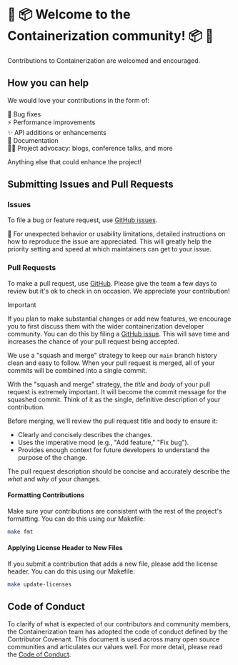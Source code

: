 # 🌈 📦️ Welcome to the Containerization community! 📦️ 🌈

Contributions to Containerization are welcomed and encouraged.

## How you can help

We would love your contributions in the form of:

🐛 Bug fixes\
⚡️ Performance improvements\
✨ API additions or enhancements\
📝 Documentation\
🧑‍💻 Project advocacy: blogs, conference talks, and more

Anything else that could enhance the project!

## Submitting Issues and Pull Requests

### Issues

To file a bug or feature request, use [GitHub issues](https://github.com/apple/containerization/issues/new).

🚧 For unexpected behavior or usability limitations, detailed instructions on how to reproduce the issue are appreciated. This will greatly help the priority setting and speed at which maintainers can get to your issue.

### Pull Requests

To make a pull request, use [GitHub](https://github.com/apple/containerization/compare). Please give the team a few days to review but it's ok to check in on occasion. We appreciate your contribution!

> [!IMPORTANT]
> If you plan to make substantial changes or add new features, we encourage you to first discuss them with the wider containerization developer community.
> You can do this by filing a [GitHub issue](https://github.com/apple/containerization/issues/new).
> This will save time and increases the chance of your pull request being accepted.

We use a "squash and merge" strategy to keep our `main` branch history clean and easy to follow. When your pull request
is merged, all of your commits will be combined into a single commit.

With the "squash and merge" strategy, the *title* and *body* of your pull request is extremely important. It will become the commit message
for the squashed commit. Think of it as the single, definitive description of your contribution.

Before merging, we'll review the pull request title and body to ensure it:

* Clearly and concisely describes the changes.
* Uses the imperative mood (e.g., "Add feature," "Fix bug").
* Provides enough context for future developers to understand the purpose of the change.

The pull request description should be concise and accurately describe the *what* and *why* of your changes.

#### Formatting Contributions

Make sure your contributions are consistent with the rest of the project's formatting. You can do this using our Makefile:

```bash
make fmt
```

#### Applying License Header to New Files

If you submit a contribution that adds a new file, please add the license header. You can do this using our Makefile:

```bash
make update-licenses
```

## Code of Conduct

To clarify of what is expected of our contributors and community members, the Containerization team has adopted the code of conduct defined by the Contributor Covenant. This document is used across many open source communities and articulates our values well. For more detail, please read the [Code of Conduct](https://github.com/apple/.github/blob/main/CODE_OF_CONDUCT.md "Code of Conduct").
